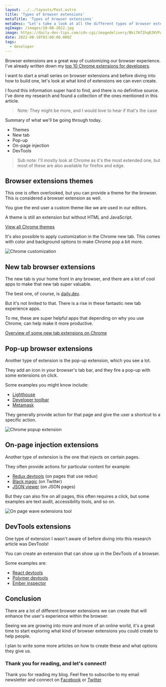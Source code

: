 ```yaml
---
layout: ../../layouts/Post.astro
title: 'Types of browser extensions'
metaTitle: 'Types of browser extensions'
metaDesc: "Let's take a look at all the different types of browser extensions we can create"
ogImage: /images/10-08-2022.jpg
image: https://daily-dev-tips.com/cdn-cgi/imagedelivery/Bki7Af2hq0JKVFw1XYYMQg/ef4851d5-2c8d-4264-3c01-da52ffca0300
date: 2022-08-10T03:00:00.000Z
tags:
  - developer
---
```


Browser extensions are a great way of customizing our browser experience.
I've already written down my [top 10 Chrome extensions for developers](https://daily-dev-tips.com/posts/top-10-chrome-extensions-for-developers/).

I want to start a small series on browser extensions and before diving into how to build one, let's look at what kind of extensions we can even create.

I found this information super hard to find, and there is no definitive source.
I've done my research and found a collection of the ones mentioned in this article.

> Note: They might be more, and I would love to hear if that's the case

Summary of what we'll be going through today.

- Themes
- New tab
- Pop-up
- On-page injection
- DevTools

> Sub note: I'll mostly look at Chrome as it's the most extended one, but most of these are also available for firefox and edge.

## Browser extensions themes

This one is often overlooked, but you can provide a theme for the browser.
This is considered a browser extension as well.

You give the end user a custom theme like we are used in our editors.

A theme is still an extension but without HTML and JavaScript.

[View all Chrome themes](https://chrome.google.com/webstore/category/themes?hl=en-GB)

It's also possible to apply customization in the Chrome new tab.
This comes with color and background options to make Chrome pop a bit more.

![Chrome customization](https://cdn.hashnode.com/res/hashnode/image/upload/v1659254192059/d-LrfaeQv.png)

## New tab browser extensions

The new tab is your home front in any browser, and there are a lot of cool apps to make that new tab super valuable.

The best one, of course, is [daily.dev](https://daily.dev/).

But it's not limited to that. There is a rise in these fantastic new tab experience apps.

To me, these are super helpful apps that depending on why you use Chrome, can help make it more productive.

[Overview of some new tab extensions on Chrome](https://chrome.google.com/webstore/category/collection/customize_your_new_tab_page)

## Pop-up browser extensions

Another type of extension is the pop-up extension, which you see a lot.

They add an icon in your browser's tab bar, and they fire a pop-up with some extensions on click.

Some examples you might know include:

- [Lighthouse](https://chrome.google.com/webstore/detail/lighthouse/blipmdconlkpinefehnmjammfjpmpbjk)
- [Developer toolbar](https://chrome.google.com/webstore/detail/web-developer/bfbameneiokkgbdmiekhjnmfkcnldhhm)
- [Metamask](https://chrome.google.com/webstore/detail/metamask/nkbihfbeogaeaoehlefnkodbefgpgknn)

They generally provide action for that page and give the user a shortcut to a specific action.

![Chrome popup extension](https://cdn.hashnode.com/res/hashnode/image/upload/v1659254966563/8tJZsb2s1.png)

## On-page injection extensions

Another type of extension is the one that injects on certain pages.

They often provide actions for particular content for example:

- [Redux devtools](https://chrome.google.com/webstore/detail/redux-devtools/lmhkpmbekcpmknklioeibfkpmmfibljd) (on pages that use redux)
- [Black magic](https://chrome.google.com/webstore/detail/blackmagicso-extension/efnjehgfpbogpclnkikafpbgbahaflfd) (on Twitter)
- [JSON viewer](https://chrome.google.com/webstore/detail/json-viewer/gbmdgpbipfallnflgajpaliibnhdgobh) (on JSON pages)

But they can also fire on all pages, this often requires a click, but some examples are text audit, accessibility tools, and so on.

![On page wave extensions tool](https://cdn.hashnode.com/res/hashnode/image/upload/v1659255624403/GwMW3e2hl.png)

## DevTools extensions

One type of extension I wasn't aware of before diving into this research article was DevTools!

You can create an extension that can show up in the DevTools of a browser.

Some examples are:

- [React devtools](https://chrome.google.com/webstore/detail/react-developer-tools/fmkadmapgofadopljbjfkapdkoienihi)
- [Polymer devtools](https://chrome.google.com/webstore/detail/polymer-devtools-extensio/mmpfaamodhhlbadloaibpocmcomledcg)
- [Ember inspector](https://chrome.google.com/webstore/detail/ember-inspector/bmdblncegkenkacieihfhpjfppoconhi)

## Conclusion

There are a lot of different browser extensions we can create that will enhance the user's experience within the browser.

Seeing we are growing into more and more of an online world, it's a great time to start exploring what kind of browser extensions you could create to help people.

I plan to write some more articles on how to create these and what options they give us.

### Thank you for reading, and let's connect!

Thank you for reading my blog. Feel free to subscribe to my email newsletter and connect on [Facebook](https://www.facebook.com/DailyDevTipsBlog) or [Twitter](https://twitter.com/DailyDevTips1)
